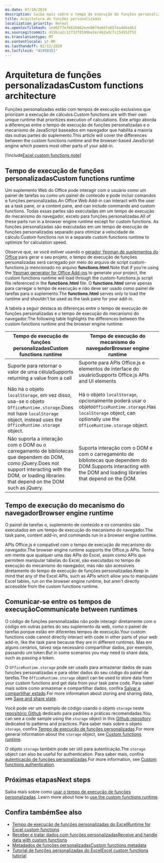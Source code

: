```yaml
---
ms.date: 07/10/2019
description: Saiba mais sobre o tempo de execução de funções personalizadas do Excel.
title: Arquitetura de funções personalizadas
localization_priority: Normal
ms.openlocfilehash: ced62f7efb826862eee8079a66fa657ea466e4b3
ms.sourcegitcommit: d15bca2c12732f8599be2ec4b2adc7c254552f52
ms.translationtype: MT
ms.contentlocale: pt-BR
ms.lasthandoff: 02/12/2020
ms.locfileid: "41950351"
---
```

# <a name="custom-functions-architecture"></a><span data-ttu-id="c275b-103">Arquitetura de funções personalizadas</span><span class="sxs-lookup"><span data-stu-id="c275b-103">Custom functions architecture</span></span>

 <span data-ttu-id="c275b-104">Funções personalizadas estão com tempos de execução exclusivos que priorizam a execução de cálculos.</span><span class="sxs-lookup"><span data-stu-id="c275b-104">Custom functions are with their own unique runtime that prioritizes execution of calculations.</span></span> <span data-ttu-id="c275b-105">Este artigo aborda a diferenças entre o tempo de execução de funções personalizadas e o mecanismo de JavaScript baseados em navegador que habilita a maioria das outras partes do suplemento.</span><span class="sxs-lookup"><span data-stu-id="c275b-105">This article will cover the differences between the custom functions runtime and the browser-based JavaScript engine which powers most other parts of your add-in.</span></span>

[!include[Excel custom functions note](../includes/excel-custom-functions-note.md)]

## <a name="custom-functions-runtime"></a><span data-ttu-id="c275b-106">Tempo de execução de funções personalizadas</span><span class="sxs-lookup"><span data-stu-id="c275b-106">Custom functions runtime</span></span>

<span data-ttu-id="c275b-107">Um suplemento Web do Office pode interagir com o usuário como um painel de tarefas ou como um painel de conteúdo e pode incluir comandos e funções personalizadas.</span><span class="sxs-lookup"><span data-stu-id="c275b-107">An Office Web Add-in can interact with the user as a task pane, or a content pane, and can include commands and custom functions.</span></span> <span data-ttu-id="c275b-108">Todas essas partes são executadas em um tempo de execução do mecanismo do navegador, exceto para funções personalizadas.</span><span class="sxs-lookup"><span data-stu-id="c275b-108">All of these parts run in a browser engine runtime except for custom functions.</span></span> <span data-ttu-id="c275b-109">As funções personalizadas são executadas em um tempo de execução de funções personalizadas separado para otimizar a velocidade de cálculo.</span><span class="sxs-lookup"><span data-stu-id="c275b-109">Custom functions run in a separate custom functions runtime to optimize for calculation speed.</span></span>

<span data-ttu-id="c275b-110">Observe que, se você estiver usando o [gerador Yeoman de suplementos do Office](https://www.npmjs.com/package/generator-office) para gerar o seu projeto, o tempo de execução de funções personalizadas será carregado por meio do arquivo de script custom-functions.js mencionado no arquivo **functions.html**.</span><span class="sxs-lookup"><span data-stu-id="c275b-110">Note that if you're using the [Yeoman generator for Office Add-ins](https://www.npmjs.com/package/generator-office) to generate your project, the custom functions runtime will load through the custom-functions.js script file referenced in the **functions.html** file.</span></span> <span data-ttu-id="c275b-111">O **functions.html** serve apenas para carregar o tempo de execução e não deve ser usado como painel de tarefas para o suplemento.</span><span class="sxs-lookup"><span data-stu-id="c275b-111">The **functions.html** serves only to load the runtime and shouldn't be used as the task pane for your add-in.</span></span>

<span data-ttu-id="c275b-112">A tabela a seguir destaca as diferenças entre o tempo de execução de funções personalizadas e o tempo de execução do mecanismo do navegador:</span><span class="sxs-lookup"><span data-stu-id="c275b-112">The following table highlights the differences between the custom functions runtime and the browser engine runtime:</span></span>

| <span data-ttu-id="c275b-113">Tempo de execução de funções personalizadas</span><span class="sxs-lookup"><span data-stu-id="c275b-113">Custom functions runtime</span></span>  | <span data-ttu-id="c275b-114">Tempo de execução do mecanismo do navegador</span><span class="sxs-lookup"><span data-stu-id="c275b-114">Browser engine runtime</span></span>    |
|------------------------------------------------------------------ |-------------------------------------------------------------------------------------------------------------- |
| <span data-ttu-id="c275b-115">Suporte para retornar o valor de uma célula</span><span class="sxs-lookup"><span data-stu-id="c275b-115">Supports returning a value from a cell</span></span>    | <span data-ttu-id="c275b-116">Suporte para APIs Office.js e elementos de interface do usuário</span><span class="sxs-lookup"><span data-stu-id="c275b-116">Supports Office.js APIs and UI elements</span></span>   |
| <span data-ttu-id="c275b-117">Não há o objeto `localStorage`, em vez disso, usa-se o objeto `OfficeRuntime.storage`.</span><span class="sxs-lookup"><span data-stu-id="c275b-117">Does not have `localStorage` object, instead uses the `OfficeRuntime.storage` object.</span></span>     | <span data-ttu-id="c275b-118">Há o objeto `localStorage`, opcionalmente poderá usar o objeto`OfficeRuntime.storage`.</span><span class="sxs-lookup"><span data-stu-id="c275b-118">Has `localStorage` object, can optionally use the `OfficeRuntime.storage` object.</span></span>     |
| <span data-ttu-id="c275b-119">Não suporta a interação com o DOM ou o carregamento de  bibliotecas que dependem do DOM, como jQuery.</span><span class="sxs-lookup"><span data-stu-id="c275b-119">Does not support interacting with the DOM, or loading libraries that depend on the DOM such as jQuery.</span></span>    | <span data-ttu-id="c275b-120">Suporta interação com o DOM e com o carregamento de bibliotecas que dependem do DOM.</span><span class="sxs-lookup"><span data-stu-id="c275b-120">Supports interacting with the DOM and loading libraries that depend on the DOM.</span></span> |

## <a name="browser-engine-runtime"></a><span data-ttu-id="c275b-121">Tempo de execução do mecanismo do navegador</span><span class="sxs-lookup"><span data-stu-id="c275b-121">Browser engine runtime</span></span>

<span data-ttu-id="c275b-122">O painel de tarefas o, suplemento de conteúdo e os comandos são executados em um tempo de execução do mecanismo do navegador.</span><span class="sxs-lookup"><span data-stu-id="c275b-122">The task pane, content add-in, and commands run in a browser engine runtime.</span></span>

<span data-ttu-id="c275b-123">APIs Office.js é compatível com o tempo de execução do mecanismo do navegador.</span><span class="sxs-lookup"><span data-stu-id="c275b-123">The browser engine runtime supports the Office.js APIs.</span></span> <span data-ttu-id="c275b-124">Tenha em mente que qualquer uma das APIs do Excel, assim como APIs que permitem manipular tabelas do Excel, são executadas no tempo de execução do mecanismo do navegador, mas não são acessíveis diretamente do tempo de execução de funções personalizadas.</span><span class="sxs-lookup"><span data-stu-id="c275b-124">Keep in mind that any of the Excel APIs, such as APIs which allow you to manipulate Excel tables, run on the browser engine runtime, but aren't directly accessible from the custom functions runtime.</span></span>

## <a name="communicate-between-runtimes"></a><span data-ttu-id="c275b-125">Comunicar-se entre os tempos de execução</span><span class="sxs-lookup"><span data-stu-id="c275b-125">Communicate between runtimes</span></span>

<span data-ttu-id="c275b-126">O código de funções personalizadas não pode interagir diretamente com o código em outras partes do seu suplemento da web, como o painel de tarefas porque estão em diferentes tempos de execução.</span><span class="sxs-lookup"><span data-stu-id="c275b-126">Your custom functions code cannot directly interact with code in other parts of your web add-in, like the task pane because they are in different runtimes.</span></span> <span data-ttu-id="c275b-127">Mas em alguns cenários, talvez seja necessário compartilhar dados, por exemplo, passando um token.</span><span class="sxs-lookup"><span data-stu-id="c275b-127">But in some scenarios you may need to share data, such as passing a token.</span></span>

<span data-ttu-id="c275b-128">O `OfficeRuntime.storage` pode ser usado para armazenar dados de suas funções personalizadas e para obter dados do seu código do painel de tarefas.</span><span class="sxs-lookup"><span data-stu-id="c275b-128">The `OfficeRuntime.storage` object can be used to store data from your custom functions and get data from your task pane code.</span></span> <span data-ttu-id="c275b-129">Para saber mais sobre como armazenar e compartilhar dados, confira [Salvar e compartilhar estado](custom-functions-save-state.md).</span><span class="sxs-lookup"><span data-stu-id="c275b-129">For more information about storing and sharing data, see [Save and share state](custom-functions-save-state.md).</span></span>

<span data-ttu-id="c275b-130">Você pode ver um exemplo de código usando o objeto `storage` neste [repositório Github](https://github.com/OfficeDev/PnP-OfficeAddins/tree/master/Excel-custom-functions/AsyncStorage) dedicado para padrões e práticas recomendadas.</span><span class="sxs-lookup"><span data-stu-id="c275b-130">You can see a code sample using the `storage` object in this [Github repository](https://github.com/OfficeDev/PnP-OfficeAddins/tree/master/Excel-custom-functions/AsyncStorage) dedicated to patterns and practices.</span></span>
<span data-ttu-id="c275b-131">Para saber mais sobre o objeto `storage`, confira [Tempo de execução de funções personalizadas](./custom-functions-runtime.md).</span><span class="sxs-lookup"><span data-stu-id="c275b-131">For more general information about the `storage` object, see [Custom functions runtime](./custom-functions-runtime.md).</span></span>

<span data-ttu-id="c275b-132">O objeto `storage` também pode ser útil para autenticação.</span><span class="sxs-lookup"><span data-stu-id="c275b-132">The `storage` object can also be useful for authentication.</span></span> <span data-ttu-id="c275b-133">Para saber mais, confira [autenticação de funções personalizadas](custom-functions-authentication.md).</span><span class="sxs-lookup"><span data-stu-id="c275b-133">For more information, see [Custom functions authentication](custom-functions-authentication.md).</span></span>

## <a name="next-steps"></a><span data-ttu-id="c275b-134">Próximas etapas</span><span class="sxs-lookup"><span data-stu-id="c275b-134">Next steps</span></span>
<span data-ttu-id="c275b-135">Saiba mais sobre como [usar o tempo de execução de funções personalizadas](custom-functions-runtime.md)..</span><span class="sxs-lookup"><span data-stu-id="c275b-135">Learn more about how to [use the custom functions runtime](custom-functions-runtime.md).</span></span>

## <a name="see-also"></a><span data-ttu-id="c275b-136">Confira também</span><span class="sxs-lookup"><span data-stu-id="c275b-136">See also</span></span>

* [<span data-ttu-id="c275b-137">Tempo de execução de funções personalizadas do Excel</span><span class="sxs-lookup"><span data-stu-id="c275b-137">Runtime for Excel custom functions</span></span>](custom-functions-runtime.md)
* [<span data-ttu-id="c275b-138">Receber e tratar dados com funções personalizadas</span><span class="sxs-lookup"><span data-stu-id="c275b-138">Receive and handle data with custom functions</span></span>](custom-functions-web-reqs.md)
* [<span data-ttu-id="c275b-139">Metadados de funções personalizadas</span><span class="sxs-lookup"><span data-stu-id="c275b-139">Custom functions metadata</span></span>](custom-functions-json.md)
* [<span data-ttu-id="c275b-140">Tutorial de funções personalizadas do Excel</span><span class="sxs-lookup"><span data-stu-id="c275b-140">Excel custom functions tutorial</span></span>](../tutorials/excel-tutorial-create-custom-functions.md)
